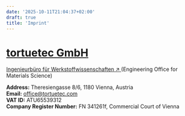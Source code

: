 ```yaml
---
date: '2025-10-11T21:04:37+02:00'
draft: true
title: 'Imprint'
---
```


# [tortuetec GmbH](https://tortuetec.com/)
<a href="https://www.wko.at/wien/information-consulting/ingenieurbueros/start" target="_blank" rel="noopener">
Ingenieurbüro für Werkstoffwissenschaften ↗︎
</a> (Engineering Office for Materials Science)

**Address:** Theresiengasse 8/6, 1180 Vienna, Austria  
**Email:** <a href="mailto:office@tortuetec.com">office@tortuetec.com</a>  
**VAT ID:** ATU65539312  
**Company Register Number:** FN 341261f, Commercial Court of Vienna
